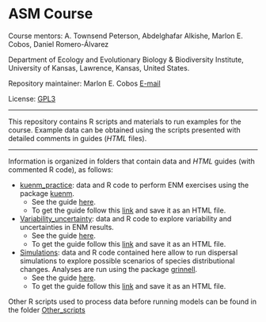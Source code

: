 # ASM Course

Course mentors: A. Townsend Peterson, Abdelghafar Alkishe, Marlon E. Cobos, Daniel Romero-Álvarez

Department of Ecology and Evolutionary Biology & Biodiversity Institute, University of Kansas, Lawrence, Kansas, United States.

Repository maintainer: Marlon E. Cobos [E-mail](mailto:manubio13@gmail.com)

License: <a href="https://github.com/marlonecobos/ASM_course/blob/main/LICENSE" target="_blank">GPL3</a>  

<hr>

This repository contains R scripts and materials to run examples for the course. Example data can be obtained using the scripts presented with detailed comments in guides (*HTML* files).

<hr>

Information is organized in folders that contain data and *HTML* guides (with commented R code), as follows:

- <a href="https://github.com/marlonecobos/ASM_course/tree/main/kuenm_practice" target="_blank">kuenm_practice</a>: data and R code to perform ENM exercises using the package <a href="https://github.com/marlonecobos/kuenm#kuenm-an-r-package-for-detailed-development-of-maxent-ecological-niche-models" target="_blank">kuenm</a>.
  - See the guide <a href="http://htmlpreview.github.io/?https://github.com/marlonecobos/ASM_course/blob/main/kuenm_practice/kuenm_practice.html" target="_blank">here</a>.
  - To get the guide follow this <a href="https://github.com/marlonecobos/ASM_course/raw/main/kuenm_practice/kuenm_practice.html" target="_blank">link</a> and save it as an HTML file.
- <a href="https://github.com/marlonecobos/ASM_course/tree/main/Variability_uncertainty" target="_blank">Variability_uncertainty</a>: data and R code to explore variability and uncertainties in ENM results.
  - See the guide <a href="http://htmlpreview.github.io/?https://github.com/marlonecobos/ASM_course/blob/main/Variability_uncertainty/Variability_uncertainty.html" target="_blank">here</a>.
  - To get the guide follow this <a href="https://github.com/marlonecobos/ASM_course/raw/main/Variability_uncertainty/Variability_uncertainty.html" target="_blank">link</a> and save it as an HTML file.
- <a href="https://github.com/marlonecobos/ASM_course/tree/main/Simulations" target="_blank">Simulations</a>: data and R code contained here allow to run dispersal simulations to explore possible scenarios of species distributional changes. Analyses are run using the package <a href="https://github.com/marlonecobos/grinnell#grinnell" target="_blank">grinnell</a>.
  - See the guide <a href="http://htmlpreview.github.io/?https://github.com/marlonecobos/ASM_course/blob/main/Simulations/Simulations_future.html" target="_blank">here</a>.
  - To get the guide follow this <a href="https://github.com/marlonecobos/ASM_course/raw/main/Simulations/Simulations_future.html" target="_blank">link</a> and save it as an HTML file.

Other R scripts used to process data before running models can be found in the folder <a href="https://github.com/marlonecobos/ASM_course/tree/main/Other_scripts" target="_blank">Other_scripts</a>
